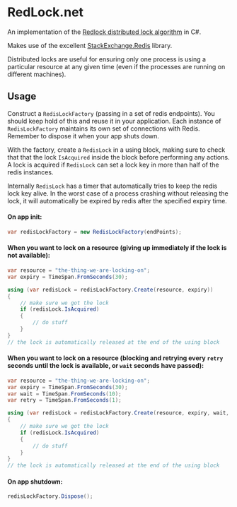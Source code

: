 # RedLock.net

An implementation of the [Redlock distributed lock algorithm](http://redis.io/topics/distlock) in C#.

Makes use of the excellent [StackExchange.Redis](https://github.com/StackExchange/StackExchange.Redis) library.

Distributed locks are useful for ensuring only one process is using a particular resource at any given time (even if the processes are running on different machines).

## Usage

Construct a `RedisLockFactory` (passing in a set of redis endpoints). You should keep hold of this and reuse it in your application. Each instance of `RedisLockFactory` maintains its own set of connections with Redis. Remember to dispose it when your app shuts down.

With the factory, create a `RedisLock` in a using block, making sure to check that that the lock `IsAcquired` inside the block before performing any actions. A lock is acquired if `RedisLock` can set a lock key in more than half of the redis instances.

Internally `RedisLock` has a timer that automatically tries to keep the redis lock key alive. In the worst case of a process crashing without releasing the lock, it will automatically be expired by redis after the specified expiry time.

#### On app init:
```csharp
var redisLockFactory = new RedisLockFactory(endPoints);
```

#### When you want to lock on a resource (giving up immediately if the lock is not available):
```csharp
var resource = "the-thing-we-are-locking-on";
var expiry = TimeSpan.FromSeconds(30);

using (var redisLock = redisLockFactory.Create(resource, expiry))
{
	// make sure we got the lock
	if (redisLock.IsAcquired)
	{
		// do stuff
	}
}
// the lock is automatically released at the end of the using block
```

#### When you want to lock on a resource (blocking and retrying every `retry` seconds until the lock is available, or `wait` seconds have passed):
```csharp
var resource = "the-thing-we-are-locking-on";
var expiry = TimeSpan.FromSeconds(30);
var wait = TimeSpan.FromSeconds(10);
var retry = TimeSpan.FromSeconds(1);

using (var redisLock = redisLockFactory.Create(resource, expiry, wait, retry))
{
	// make sure we got the lock
	if (redisLock.IsAcquired)
	{
		// do stuff
	}
}
// the lock is automatically released at the end of the using block
```

#### On app shutdown:
```csharp
redisLockFactory.Dispose();
```
